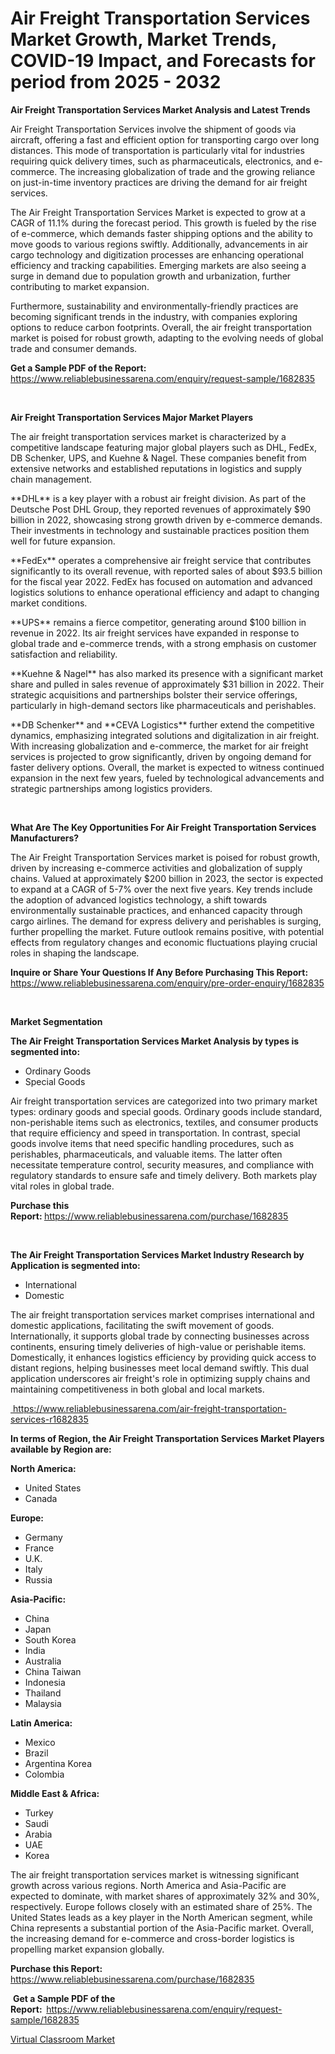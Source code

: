 <p><h1>Air Freight Transportation Services Market Growth, Market Trends, COVID-19 Impact, and Forecasts for period from 2025 - 2032</h1></p><p><strong>Air Freight Transportation Services Market Analysis and Latest Trends</strong></p>
<p><p>Air Freight Transportation Services involve the shipment of goods via aircraft, offering a fast and efficient option for transporting cargo over long distances. This mode of transportation is particularly vital for industries requiring quick delivery times, such as pharmaceuticals, electronics, and e-commerce. The increasing globalization of trade and the growing reliance on just-in-time inventory practices are driving the demand for air freight services.</p><p>The Air Freight Transportation Services Market is expected to grow at a CAGR of 11.1% during the forecast period. This growth is fueled by the rise of e-commerce, which demands faster shipping options and the ability to move goods to various regions swiftly. Additionally, advancements in air cargo technology and digitization processes are enhancing operational efficiency and tracking capabilities. Emerging markets are also seeing a surge in demand due to population growth and urbanization, further contributing to market expansion.</p><p>Furthermore, sustainability and environmentally-friendly practices are becoming significant trends in the industry, with companies exploring options to reduce carbon footprints. Overall, the air freight transportation market is poised for robust growth, adapting to the evolving needs of global trade and consumer demands.</p></p>
<p><strong>Get a Sample PDF of the Report:&nbsp;</strong> <a href="https://www.reliablebusinessarena.com/enquiry/request-sample/1682835?utm_campaign=2889&utm_medium=2&utm_source=Github&utm_content=ia&utm_term=09032025&utm_id=air-freight-transportation-services">https://www.reliablebusinessarena.com/enquiry/request-sample/1682835</a></p>
<p>&nbsp;</p>
<p><strong>Air Freight Transportation Services Major Market Players</strong></p>
<p><p>The air freight transportation services market is characterized by a competitive landscape featuring major global players such as DHL, FedEx, DB Schenker, UPS, and Kuehne & Nagel. These companies benefit from extensive networks and established reputations in logistics and supply chain management.</p><p>**DHL** is a key player with a robust air freight division. As part of the Deutsche Post DHL Group, they reported revenues of approximately $90 billion in 2022, showcasing strong growth driven by e-commerce demands. Their investments in technology and sustainable practices position them well for future expansion.</p><p>**FedEx** operates a comprehensive air freight service that contributes significantly to its overall revenue, with reported sales of about $93.5 billion for the fiscal year 2022. FedEx has focused on automation and advanced logistics solutions to enhance operational efficiency and adapt to changing market conditions.</p><p>**UPS** remains a fierce competitor, generating around $100 billion in revenue in 2022. Its air freight services have expanded in response to global trade and e-commerce trends, with a strong emphasis on customer satisfaction and reliability.</p><p>**Kuehne & Nagel** has also marked its presence with a significant market share and pulled in sales revenue of approximately $31 billion in 2022. Their strategic acquisitions and partnerships bolster their service offerings, particularly in high-demand sectors like pharmaceuticals and perishables.</p><p>**DB Schenker** and **CEVA Logistics** further extend the competitive dynamics, emphasizing integrated solutions and digitalization in air freight. With increasing globalization and e-commerce, the market for air freight services is projected to grow significantly, driven by ongoing demand for faster delivery options. Overall, the market is expected to witness continued expansion in the next few years, fueled by technological advancements and strategic partnerships among logistics providers.</p></p>
<p>&nbsp;</p>
<p><strong>What Are The Key Opportunities For Air Freight Transportation Services Manufacturers?</strong></p>
<p><p>The Air Freight Transportation Services market is poised for robust growth, driven by increasing e-commerce activities and globalization of supply chains. Valued at approximately $200 billion in 2023, the sector is expected to expand at a CAGR of 5-7% over the next five years. Key trends include the adoption of advanced logistics technology, a shift towards environmentally sustainable practices, and enhanced capacity through cargo airlines. The demand for express delivery and perishables is surging, further propelling the market. Future outlook remains positive, with potential effects from regulatory changes and economic fluctuations playing crucial roles in shaping the landscape.</p></p>
<p><strong>Inquire or Share Your Questions If Any Before Purchasing This Report:</strong> <a href="https://www.reliablebusinessarena.com/enquiry/pre-order-enquiry/1682835?utm_campaign=2889&utm_medium=2&utm_source=Github&utm_content=ia&utm_term=09032025&utm_id=air-freight-transportation-services">https://www.reliablebusinessarena.com/enquiry/pre-order-enquiry/1682835</a></p>
<p>&nbsp;</p>
<p><strong>Market Segmentation</strong></p>
<p><strong>The Air Freight Transportation Services Market Analysis by types is segmented into:</strong></p>
<p><ul><li>Ordinary Goods</li><li>Special Goods</li></ul></p>
<p><p>Air freight transportation services are categorized into two primary market types: ordinary goods and special goods. Ordinary goods include standard, non-perishable items such as electronics, textiles, and consumer products that require efficiency and speed in transportation. In contrast, special goods involve items that need specific handling procedures, such as perishables, pharmaceuticals, and valuable items. The latter often necessitate temperature control, security measures, and compliance with regulatory standards to ensure safe and timely delivery. Both markets play vital roles in global trade.</p></p>
<p><strong>Purchase this Report:&nbsp;</strong><a href="https://www.reliablebusinessarena.com/purchase/1682835?utm_campaign=2889&utm_medium=2&utm_source=Github&utm_content=ia&utm_term=09032025&utm_id=air-freight-transportation-services">https://www.reliablebusinessarena.com/purchase/1682835</a></p>
<p>&nbsp;</p>
<p><strong>The Air Freight Transportation Services Market Industry Research by Application is segmented into:</strong></p>
<p><ul><li>International</li><li>Domestic</li></ul></p>
<p><p>The air freight transportation services market comprises international and domestic applications, facilitating the swift movement of goods. Internationally, it supports global trade by connecting businesses across continents, ensuring timely deliveries of high-value or perishable items. Domestically, it enhances logistics efficiency by providing quick access to distant regions, helping businesses meet local demand swiftly. This dual application underscores air freight's role in optimizing supply chains and maintaining competitiveness in both global and local markets.</p></p>
<p><a href="https://www.reliablebusinessarena.com/air-freight-transportation-services-r1682835?utm_campaign=2889&utm_medium=2&utm_source=Github&utm_content=ia&utm_term=09032025&utm_id=air-freight-transportation-services">&nbsp;https://www.reliablebusinessarena.com/air-freight-transportation-services-r1682835</a></p>
<p><strong>In terms of Region, the Air Freight Transportation Services Market Players available by Region are:</strong></p>
<p>
    <p> <strong> North America: </strong>
        <ul>
            <li>United States</li>
            <li>Canada</li>
        </ul>
        </p> 
    <p> <strong> Europe: </strong>
        <ul>
            <li>Germany</li>
            <li>France</li>
            <li>U.K.</li>
            <li>Italy</li>
            <li>Russia</li>
        </ul>
        </p> 
    <p> <strong> Asia-Pacific: </strong>
        <ul>
            <li>China</li>
            <li>Japan</li>
            <li>South Korea</li>
            <li>India</li>
            <li>Australia</li>
            <li>China Taiwan</li>
            <li>Indonesia</li>
            <li>Thailand</li>
            <li>Malaysia</li>
        </ul>
        </p> 
    <p> <strong> Latin America: </strong>
        <ul>
            <li>Mexico</li>
            <li>Brazil</li>
            <li>Argentina Korea</li>
            <li>Colombia</li>
        </ul>
        </p> 
    <p> <strong> Middle East & Africa: </strong>
        <ul>
            <li>Turkey</li>
            <li>Saudi</li>
            <li>Arabia</li>
            <li>UAE</li>
            <li>Korea</li>
        </ul>
    </p>
    </p>
<p><p>The air freight transportation services market is witnessing significant growth across various regions. North America and Asia-Pacific are expected to dominate, with market shares of approximately 32% and 30%, respectively. Europe follows closely with an estimated share of 25%. The United States leads as a key player in the North American segment, while China represents a substantial portion of the Asia-Pacific market. Overall, the increasing demand for e-commerce and cross-border logistics is propelling market expansion globally.</p></p>
<p><strong>Purchase this Report: </strong><a href="https://www.reliablebusinessarena.com/purchase/1682835?utm_campaign=2889&utm_medium=2&utm_source=Github&utm_content=ia&utm_term=09032025&utm_id=air-freight-transportation-services">https://www.reliablebusinessarena.com/purchase/1682835</a></p>
<p>&nbsp;<strong>Get a Sample PDF of the Report:&nbsp;&nbsp;</strong><a href="https://www.reliablebusinessarena.com/enquiry/request-sample/1682835?utm_campaign=2889&utm_medium=2&utm_source=Github&utm_content=ia&utm_term=09032025&utm_id=air-freight-transportation-services">https://www.reliablebusinessarena.com/enquiry/request-sample/1682835</a></p>
<p><strong></strong></p>
<p><p><a href="https://github.com/djibenesha/Market-Research-Report-List-1/blob/main/virtual-classroom-market.md?utm_campaign=2889&utm_medium=2&utm_source=Github&utm_content=ia&utm_term=09032025&utm_id=air-freight-transportation-services">Virtual Classroom Market</a></p></p>
